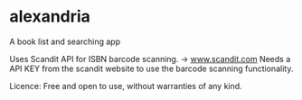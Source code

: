 # alexandria
A book list and searching app

Uses Scandit API for ISBN barcode scanning. -> www.scandit.com
Needs a API KEY from the scandit website to use the barcode scanning functionality.

Licence: Free and open to use, without warranties of any kind.

